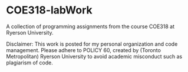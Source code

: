 # COE318-labWork

A collection of programming assignments from the course COE318 at Ryerson University.

Disclaimer: This work is posted for my personal organization and code management. Please adhere to POLICY 60, created by (Toronto Metropolitan) Ryerson University to avoid academic misconduct such as plagiarism of code.
